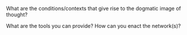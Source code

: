 What are the conditions/contexts that give rise to the dogmatic image of thought? 

What are the tools you can provide? How can you enact the network(s)?